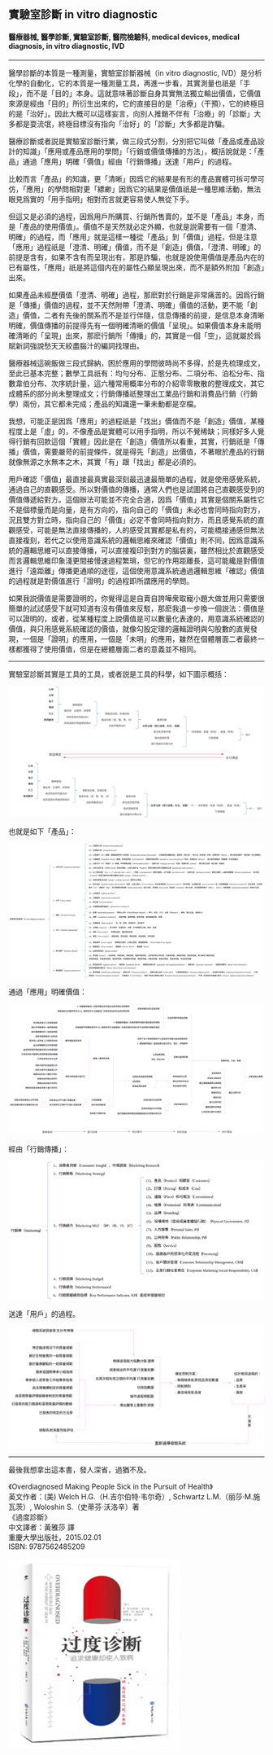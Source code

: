 ## 實驗室診斷 in vitro diagnostic
#### 醫療器械, 醫學診斷, 實驗室診斷, 醫院檢驗科, medical devices, medical diagnosis, in vitro diagnostic, IVD
---

<p word-wrap: break-word; word-break: break-all; overflow-x: hidden; overflow-x: hidden;></p>

醫學診斷的本質是一種測量，實驗室診斷器械（in vitro diagnostic, IVD）是分析化學的自動化，它的本質是一種測量工具，再進一步看，其實測量也祇是「手段」，而不是「目的」本身。這就意味著診斷自身其實無法獨立輸出價值，它價值來源是經由「目的」所衍生出來的，它的直接目的是「治療」（干預），它的終極目的是「治好」。因此大概可以這樣妄言，向別人推銷不伴有「治療」的「診斷」大多都是耍流氓，終極目標沒有指向「治好」的「診斷」大多都是詐騙。

醫療診斷或者説是實驗室診斷行業，做三段式分割，分別把它叫做「產品或產品設計的知識」「應用或產品應用的學問」「行銷或價值傳播的方法」，概括說就是：「產品」通過「應用」明確「價值」經由「行銷傳播」送達「用戶」的過程。

比較而言「產品」的知識，更「清晰」因爲它的結果是有形的產品實體可拆可學可仿，「應用」的學問相對更「縹緲」因爲它的結果是價值祇是一種思維活動，無法眼見爲實的「用手指明」相對而言就更容易使人無從下手。

但這又是必須的過程，因爲用戶所購買、行銷所售賣的，並不是「產品」本身，而是「產品的使用價值」。價值不是天然就必定外顯，也就是説需要有一個「澄清、明確」的過程，而「應用」就是這樣一種從「產品」到「價值」過程，但是注意「應用」過程祇是「澄清、明確」價值，而不是「創造」價值，「澄清、明確」的前提是含有，如果不含有而呈現出有，那是詐騙，也就是說使用價值是產品内在的已有屬性，「應用」祇是將這個内在的屬性凸顯呈現出來，而不是額外附加「創造」出來。

如果產品未經歷價值「澄清、明確」過程，那麽對於行銷是非常痛苦的。因爲行銷是「傳播」價值的過程，並不天然附帶「澄清、明確」價值的活動，更不能「創造」價值，二者有先後的關系而不是並行伴隨，信息傳播的前提，是信息本身清晰明確，價值傳播的前提得先有一個明確清晰的價值「呈現」。如果價值本身未能明確清晰的「呈現」出來，那麽行銷所「傳播」的，其實是一個「空」，這就屬於爲賦新詞強說愁天天絞盡腦汁的編詞找理由。

醫療器械這碗飯做三段式歸納，困於應用的學問彼時尚不多得，於是先梳理成文，至此已基本完整；數學工具祇有：均勻分布、正態分布、二項分布、泊松分布、指數韋伯分布、次序統計量，這六種常用概率分布的介紹零零散散的整理成文，其它成體系的部分尚未整理成文；行銷傳播祇整理出工業品行銷和消費品行銷（行銷學）兩份，其它都未完成；產品的知識還一筆未動都是空檔。

我想，可能正是因爲「應用」的過程祇是「找出」價值而不是「創造」價值，某種程度上是「虛」的，不像產品是實體可以用手指明，所以不覺稀缺；同樣好多人覺得行銷有回款這個「實體」因此是在「創造」價值所以看重，其實，行銷祇是「傳播」價值，需要嚴苛的前提條件，就是得先「創造」出價值，不著眼於產品的行銷就像無源之水無本之木，其實「有」跟「找出」都是必須的。

用戶確認「價值」最直接最真實最深刻最迅速最簡單的過程，就是使用感覺系統，通過自己的直觀感受。所以對價值的傳播，通常人們也是試圖將自己直觀感受到的價值傳遞給對方。這個辦法可能並不完全合適，因爲「價值」其實是個關系屬性它不是個標量而是向量，是有方向的，指向自己的「價值」未必也會同時指向對方，況且雙方對立時，指向自己的「價值」必定不會同時指向對方，而且感覺系統的直觀感受，可能是無法直接傳播的，人的感受其實都是私有的，可能橋接通感但無法直接複刻，若代之以使用意識系統的邏輯思維來確認「價值」則不同，因爲意識系統的邏輯思維可以直接傳播，可以直接複印到對方的腦袋裏，雖然相比於直觀感受而言邏輯思維印象淺更間接慢速過程繁瑣，但它的作用距離長，這可能纔是對價值進行「遠距離」傳播更通順的途徑，這個使用意識系統通過邏輯思維「確認」價值的過程就是對價值進行「證明」的過程即所謂應用的學問。

如果我説價值是需要證明的，你覺得這是自賣自誇嘩衆取寵小題大做並用只需要很簡單的試試感受下就可知道有沒有價值來反駁，那麽我退一步換一個説法：價值是可以證明的，或者，從某種程度上說價值是可以數量化表達的，用意識系統確認的價值，與只用感覺系統確認的價值，就像勾股定理的邏輯證明與勾股數的直覺發現，一個是「證明」的應用，一個是「未明」的應用，雖然在個體層面二者最終一樣都獲得了使用價值，但是在總體層面二者的意義並不相同。

---

實驗室診斷其實是工具的工具，或者説是工具的科學，如下圖示概括：

![](https://github.com/Orca023/in-vitro-diagnostic/blob/main/outline1.svg)

也就是如下「產品」：

![](https://github.com/Orca023/in-vitro-diagnostic/blob/main/outline4.svg)

通過「應用」明確價值：

![](https://github.com/Orca023/in-vitro-diagnostic/blob/main/outline2.svg)

經由「行銷傳播」：

![](https://github.com/Orca023/in-vitro-diagnostic/blob/main/outline5.svg)

送達「用戶」的過程。

![](https://github.com/Orca023/in-vitro-diagnostic/blob/main/outline3.svg)

---

最後我想拿出這本書，發人深省，過猶不及。

《Overdiagnosed Making People Sick in the Pursuit of Health》  
英文作者：(美) Welch H.G.（H.吉尔伯特·韦尔奇）, Schwartz L.M.（丽莎·M.施瓦茨）, Woloshin S.（史蒂芬·沃洛辛）著  
《過度診斷》  
中文譯者：黃雅莎 譯  
重慶大學出版社，2015.02.01  
ISBN: 9787562485209  

![](https://github.com/Orca023/in-vitro-diagnostic/blob/main/OverDiagnosed.png)
